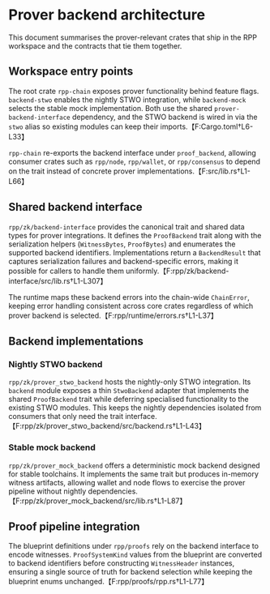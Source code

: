 # Prover backend architecture

This document summarises the prover-relevant crates that ship in the RPP
workspace and the contracts that tie them together.

## Workspace entry points

The root crate `rpp-chain` exposes prover functionality behind feature flags.
`backend-stwo` enables the nightly STWO integration, while `backend-mock`
selects the stable mock implementation.  Both use the shared
`prover-backend-interface` dependency, and the STWO backend is wired in via the
`stwo` alias so existing modules can keep their imports.【F:Cargo.toml†L6-L33】

`rpp-chain` re-exports the backend interface under `proof_backend`, allowing
consumer crates such as `rpp/node`, `rpp/wallet`, or `rpp/consensus` to depend
on the trait instead of concrete prover implementations.【F:src/lib.rs†L1-L66】

## Shared backend interface

`rpp/zk/backend-interface` provides the canonical trait and shared data types
for prover integrations.  It defines the `ProofBackend` trait along with the
serialization helpers (`WitnessBytes`, `ProofBytes`) and enumerates the supported
backend identifiers.  Implementations return a `BackendResult` that captures
serialization failures and backend-specific errors, making it possible for
callers to handle them uniformly.【F:rpp/zk/backend-interface/src/lib.rs†L1-L307】

The runtime maps these backend errors into the chain-wide `ChainError`, keeping
error handling consistent across core crates regardless of which prover backend
is selected.【F:rpp/runtime/errors.rs†L1-L37】

## Backend implementations

### Nightly STWO backend

`rpp/zk/prover_stwo_backend` hosts the nightly-only STWO integration.  Its
`backend` module exposes a thin `StwoBackend` adapter that implements the shared
`ProofBackend` trait while deferring specialised functionality to the existing
STWO modules.  This keeps the nightly dependencies isolated from consumers that
only need the trait interface.【F:rpp/zk/prover_stwo_backend/src/backend.rs†L1-L43】

### Stable mock backend

`rpp/zk/prover_mock_backend` offers a deterministic mock backend designed for
stable toolchains.  It implements the same trait but produces in-memory witness
artifacts, allowing wallet and node flows to exercise the prover pipeline
without nightly dependencies.【F:rpp/zk/prover_mock_backend/src/lib.rs†L1-L87】

## Proof pipeline integration

The blueprint definitions under `rpp/proofs` rely on the backend interface to
encode witnesses.  `ProofSystemKind` values from the blueprint are converted to
backend identifiers before constructing `WitnessHeader` instances, ensuring a
single source of truth for backend selection while keeping the blueprint enums
unchanged.【F:rpp/proofs/rpp.rs†L1-L77】

